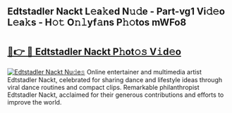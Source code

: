 ## Edtstadler Nackt L𝚎a𝚔ed N𝚞𝚍e - Part-vg1 Vi𝚍𝚎o L𝚎a𝚔s - H𝚘𝚝 O𝚗𝚕yf𝚊ns P𝚑𝚘tos mWFo8

# <h2><a href="http://kf607m.oniu.top/?m=Edtstadler+Nackt">🔗👉 🔴 Edtstadler Nackt P𝚑ot𝚘𝚜 V𝚒d𝚎o</a></h2>

[![Edtstadler Nackt Nu𝚍e𝚜](https://i.imgur.com/0qMVB7G.gif)](http://kf607m.oniu.top/?m=Edtstadler+Nackt)
Online entertainer and multimedia artist Edtstadler Nackt, celebrated for sharing dance and lifestyle ideas through viral dance routines and compact clips. Remarkable philanthropist Edtstadler Nackt, acclaimed for their generous contributions and efforts to improve the world.  
